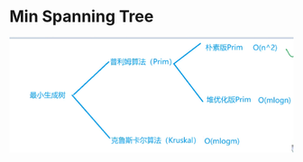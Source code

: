 # Min Spanning Tree

![Untitled](Min%20Spanning%20Tree%20206e38e4a2004531875cc3e23d942c8d/Untitled.png)